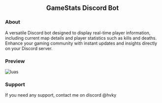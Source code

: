 <div align="center">
  <h2>GameStats Discord Bot</h2>
</div>

### About
A versatile Discord bot designed to display real-time player information, including current map details and player statistics such as kills and deaths. Enhance your gaming community with instant updates and insights directly on your Discord server.

### Preview
![luas](https://imgur.com/DjurNcf)

### Support
If you need any support, contact me on discord @hvky
